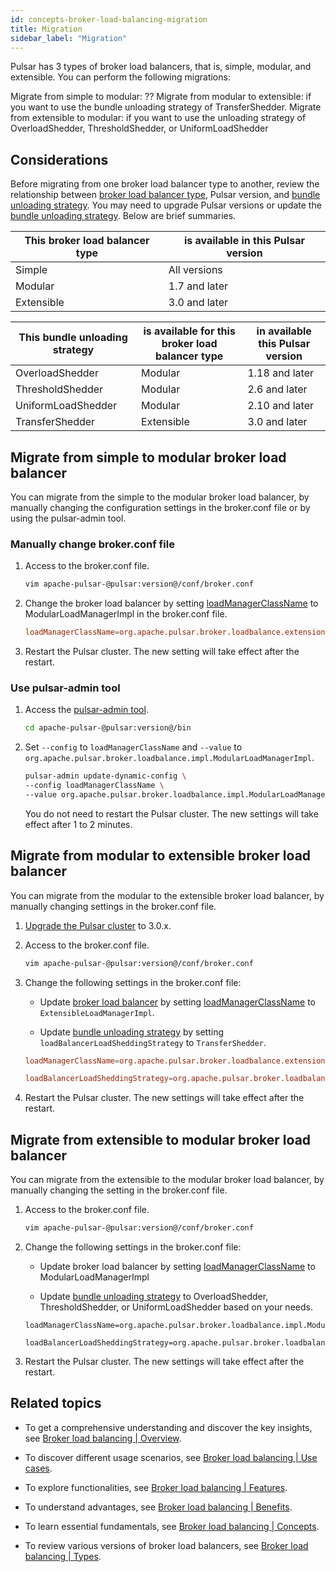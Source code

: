 ```yaml
---
id: concepts-broker-load-balancing-migration
title: Migration
sidebar_label: "Migration"
---
```


Pulsar has 3 types of broker load balancers, that is, simple, modular, and extensible. You can perform the following migrations:

Migrate from simple to modular: ??
Migrate from modular to extensible: if you want to use the bundle unloading strategy of TransferShedder.
Migrate from extensible to modular: if you want to use the unloading strategy of OverloadShedder, ThresholdShedder, or UniformLoadShedder

## Considerations

Before migrating from one broker load balancer type to another, review the relationship between [broker load balancer type](./concepts-broker-load-balancing-types.md), Pulsar version, and [bundle unloading strategy](./concepts-broker-load-balancing-concepts.md#bundle-unloading-strategies). You may need to upgrade Pulsar versions or update the [bundle unloading strategy](./concepts-broker-load-balancing-concepts.md#bundle-unloading-strategies). Below are brief summaries.

This broker load balancer type | is available in this Pulsar version
|---|---
Simple|All versions
Modular|1.7 and later
Extensible|3.0 and later

This bundle unloading strategy|is available for this broker load balancer type|in available this Pulsar version
|---|---|---
OverloadShedder|Modular|1.18 and later
ThresholdShedder|Modular|2.6 and later
UniformLoadShedder|Modular|2.10 and later
TransferShedder|Extensible|3.0 and later

## Migrate from simple to modular broker load balancer

You can migrate from the simple to the modular broker load balancer, by manually changing the configuration settings in the broker.conf file or by using the pulsar-admin tool. 

### Manually change broker.conf file 

1. Access to the broker.conf file.

    ```bash
    vim apache-pulsar-@pulsar:version@/conf/broker.conf
    ``````

2. Change the broker load balancer by setting [loadManagerClassName](https://github.com/apache/pulsar/blob/69d7a2bf14555f11a716a9545c5cf391d8179a27/conf/broker.conf#L1309C20-L1309C20) to ModularLoadManagerImpl in the broker.conf file.

    ```conf
    loadManagerClassName=org.apache.pulsar.broker.loadbalance.extensions.ModularLoadManagerImpl
    ```

3. Restart the Pulsar cluster. The new setting will take effect after the restart.  

### Use pulsar-admin tool

1. Access the [pulsar-admin tool](https://pulsar.apache.org/docs/next/reference-cli-tools/).

    ```bash
    cd apache-pulsar-@pulsar:version@/bin
    ```

2. Set `--config` to `loadManagerClassName` and `--value` to `org.apache.pulsar.broker.loadbalance.impl.ModularLoadManagerImpl`.

    ```bash
    pulsar-admin update-dynamic-config \
    --config loadManagerClassName \
    --value org.apache.pulsar.broker.loadbalance.impl.ModularLoadManagerImpl
    ```

    You do not need to restart the Pulsar cluster. The new settings will take effect after 1 to 2 minutes.

## Migrate from modular to extensible broker load balancer

You can migrate from the modular to the extensible broker load balancer, by manually changing settings in the broker.conf file.

1. [Upgrade the Pulsar cluster](./helm-upgrade.md) to 3.0.x.

2. Access to the broker.conf file.

    ```bash
    vim apache-pulsar-@pulsar:version@/conf/broker.conf
    ```

3. Change the following settings in the broker.conf file:

   - Update [broker load balancer](./concepts-broker-load-balancing-overview.md) by setting [loadManagerClassName](https://github.com/apache/pulsar/blob/69d7a2bf14555f11a716a9545c5cf391d8179a27/conf/broker.conf#L1309C20-L1309C20) to `ExtensibleLoadManagerImpl`. 

   - Update [bundle unloading strategy](./concepts-broker-load-balancing-concepts.md#bundle-unloading-strategies) by setting `loadBalancerLoadSheddingStrategy` to `TransferShedder`. 

    ```conf
    loadManagerClassName=org.apache.pulsar.broker.loadbalance.extensions.ExtensibleLoadManagerImpl 

    loadBalancerLoadSheddingStrategy=org.apache.pulsar.broker.loadbalance.extensions.scheduler.TransferShedder
    ```

4. Restart the Pulsar cluster. The new settings will take effect after the restart.  

## Migrate from extensible to modular broker load balancer

You can migrate from the extensible to the modular broker load balancer, by manually changing the setting in the broker.conf file.

1. Access to the broker.conf file.

    ```bash
    vim apache-pulsar-@pulsar:version@/conf/broker.conf
    ```

2. Change the following settings in the broker.conf file:
   
   - Update broker load balancer by setting [loadManagerClassName](https://github.com/apache/pulsar/blob/69d7a2bf14555f11a716a9545c5cf391d8179a27/conf/broker.conf#L1309C20-L1309C20) to ModularLoadManagerImpl
    
   - Update [bundle unloading strategy](./concepts-broker-load-balancing-concepts.md#bundle-unloading-strategies) to OverloadShedder, ThresholdShedder, or UniformLoadShedder based on your needs.

    ```
    loadManagerClassName=org.apache.pulsar.broker.loadbalance.impl.ModularLoadManagerImpl

    loadBalancerLoadSheddingStrategy=org.apache.pulsar.broker.loadbalance.impl.ThresholdShedder
    ```

3. Restart the Pulsar cluster. The new settings will take effect after the restart.  

## Related topics

- To get a comprehensive understanding and discover the key insights, see [Broker load balancing | Overview](./concepts-broker-load-balancing-overview.md). 

- To discover different usage scenarios, see [Broker load balancing | Use cases](./concepts-broker-load-balancing-use-cases.md).
  
- To explore functionalities, see [Broker load balancing | Features](./concepts-broker-load-balancing-features.md).

- To understand advantages, see [Broker load balancing | Benefits](./concepts-broker-load-balancing-benefits.md).

- To learn essential fundamentals, see [Broker load balancing | Concepts](./concepts-broker-load-balancing-concepts.md).

- To review various versions of broker load balancers, see [Broker load balancing | Types](./concepts-broker-load-balancing-types.md).

